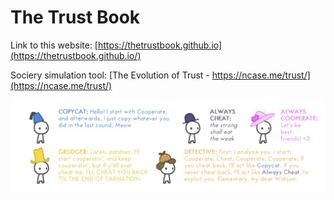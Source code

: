 # The Trust Book

Link to this website: [https://thetrustbook.github.io](https://thetrustbook.github.io/)

Sociery simulation tool:
[The Evolution of Trust - https://ncase.me/trust/](https://ncase.me/trust/)

![image-1](https://github.com/thetrustbook/thetrustbook.github.io/blob/6aef285eb7fde7795c622667deb4eba93998a515/641A8A96-0D23-4F4F-B5C5-5BBB402EAFD9.jpeg)

